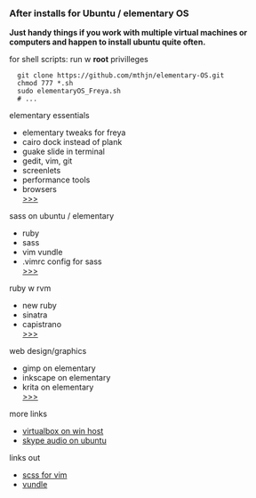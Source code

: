 ### After installs for Ubuntu / elementary OS  
**Just handy things if you work with multiple virtual machines or computers and happen to install ubuntu quite often.**  

for shell scripts: run w **root**  privilleges


      git clone https://github.com/mthjn/elementary-OS.git
      chmod 777 *.sh
      sudo elementaryOS_Freya.sh
      # ...
  
  
elementary essentials 
* elementary tweaks for freya  
* cairo dock instead of plank  
* guake slide in terminal
* gedit, vim, git  
* screenlets  
* performance tools  
* browsers  
[>>>](https://github.com/mthjn/elementary-OS/blob/master/elementaryOS_Freya.sh)  
   
sass on ubuntu / elementary  
* ruby  
* sass  
* vim vundle  
* .vimrc config for sass  
[>>>](https://github.com/mthjn/elementary-OS/blob/master/elementaryOS_Freya_RubyHamlSass.sh)  
  
ruby w rvm  
* new ruby  
* sinatra  
* capistrano  
[>>>](https://github.com/mthjn/elementary-OS/blob/master/Ubuntu_elementary_RVMRubyInstall.sh)  
  
web design/graphics  
* gimp on elementary   
* inkscape on elementary  
* krita on elementary  
[>>>](https://github.com/mthjn/elementary-OS/blob/master/elementaryOS_Freya_DesignGraphics.sh)   
  
more links   
* [virtualbox on win host](https://github.com/mthjn/elementary-OS/blob/master/VirtualBox.md)  
* [skype audio on ubuntu](https://github.com/mthjn/elementary-OS/blob/master/Ubuntu_elementary_SkypeAudio.sh)  
  
links out  
* [scss for vim](https://github.com/cakebaker/scss-syntax.vim)  
* [vundle](https://github.com/gmarik/Vundle.vim)  


